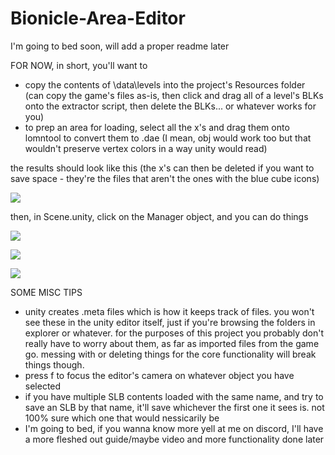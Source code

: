 # Bionicle-Area-Editor

I'm going to bed soon, will add a proper readme later

FOR NOW, in short, you'll want to

- copy the contents of \data\levels into the project's Resources folder (can copy the game's files as-is, then click and drag all of a level's BLKs onto the extractor script, then delete the BLKs... or whatever works for you)
- to prep an area for loading, select all the x's and drag them onto lomntool to convert them to .dae (I mean, obj would work too but that wouldn't preserve vertex colors in a way unity would read)

the results should look like this (the x's can then be deleted if you want to save space - they're the files that aren't the ones with the blue cube icons)

![](https://i.imgur.com/eNu8eig.png)

then, in Scene.unity, click on the Manager object, and you can do things

![](https://i.imgur.com/2EopWEE.png)

![](https://i.imgur.com/ViePNfO.png)

![](https://i.imgur.com/dORLSuy.png)

SOME MISC TIPS

- unity creates .meta files which is how it keeps track of files. you won't see these in the unity editor itself, just if you're browsing the folders in explorer or whatever. for the purposes of this project you probably don't really have to worry about them, as far as imported files from the game go. messing with or deleting things for the core functionality will break things though.
- press f to focus the editor's camera on whatever object you have selected
- if you have multiple SLB contents loaded with the same name, and try to save an SLB by that name, it'll save whichever the first one it sees is. not 100% sure which one that would nessicarily be
- I'm going to bed, if you wanna know more yell at me on discord, I'll have a more fleshed out guide/maybe video and more functionality done later
